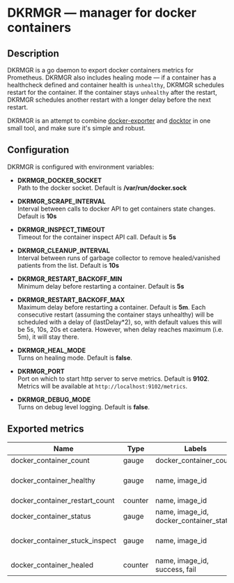 DKRMGR — manager for docker containers
=======================================

Description
-----------

DKRMGR is a go daemon to export docker containers metrics for Prometheus.
DKRMGR also includes healing mode — if a container has a healthcheck defined
and container health is `unhealthy`, DKRMGR schedules restart for the container.
If the container stays `unhealthy` after the restart, DKRMGR schedules another
restart with a longer delay before the next restart.

DKRMGR is an attempt to combine [docker-exporter](https://github.com/anchorfree/docker-exporter) and
[docktor](https://github.com/vterdunov/docktor) in one small tool, and make sure it's simple and robust.

Configuration
-------------

DKRMGR is configured with environment variables:

* **DKRMGR_DOCKER_SOCKET**  
Path to the docker socket. Default is **/var/run/docker.sock**

* **DKRMGR_SCRAPE_INTERVAL**  
Interval between calls to docker API to get containers state changes. Default is **10s**

* **DKRMGR_INSPECT_TIMEOUT**  
Timeout for the container inspect API call. Default is **5s**

* **DKRMGR_CLEANUP_INTERVAL**  
Interval between runs of garbage collector to remove healed/vanished patients
from the list. Default is **10s**

* **DKRMGR_RESTART_BACKOFF_MIN**  
Minimum delay before restarting a container. Default is **5s**

* **DKRMGR_RESTART_BACKOFF_MAX**  
Maximum delay before restarting a container. Default is **5m**.
Each consecutive restart (assuming the container stays unhealthy) will
be scheduled with a delay of (lastDelay*2), so, with default values this
will be 5s, 10s, 20s et caetera. However, when delay reaches maximum (i.e. 5m), it
will stay there.

* **DKRMGR_HEAL_MODE**  
Turns on healing mode. Default is **false**.

* **DKRMGR_PORT**  
Port on which to start http server to serve metrics. Default is **9102**.
Metrics will be available at `http://localhost:9102/metrics`.

* **DKRMGR_DEBUG_MODE**  
Turns on debug level logging. Default is **false**.

Exported metrics
----------------

| Name | Type | Labels | Remarks |
| ---- | ---- | ------ | ------- |
| docker_container_count | gauge | docker_container_count | |
| docker_container_healthy | gauge | name, image_id | 0 if healthy, 1 otherwise |
| docker_container_restart_count | counter | name, image_id | |
| docker_container_status | gauge | name, image_id, docker_container_status | |
| docker_container_stuck_inspect | gauge | name, image_id | 0 if ok, 1 if inspect failed |
| docker_container_healed | counter | name, image_id, success, fail | |

